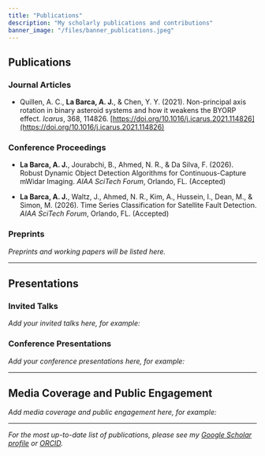 ```yaml
---
title: "Publications"
description: "My scholarly publications and contributions"
banner_image: "/files/banner_publications.jpeg"
---
```


## Publications

### Journal Articles

- Quillen, A. C., **La Barca, A. J.**, & Chen, Y. Y. (2021). Non-principal axis rotation in binary asteroid systems and how it weakens the BYORP effect. *Icarus*, 368, 114826. [https://doi.org/10.1016/j.icarus.2021.114826](https://doi.org/10.1016/j.icarus.2021.114826)

### Conference Proceedings

- **La Barca, A. J.**, Jourabchi, B., Ahmed, N. R., & Da Silva, F. (2026). Robust Dynamic Object Detection Algorithms for Continuous-Capture mWidar Imaging. *AIAA SciTech Forum*, Orlando, FL. (Accepted)

- **La Barca, A. J.**, Waltz, J., Ahmed, N. R., Kim, A., Hussein, I., Dean, M., & Simon, M. (2026). Time Series Classification for Satellite Fault Detection. *AIAA SciTech Forum*, Orlando, FL. (Accepted)

### Preprints

*Preprints and working papers will be listed here.*

---

## Presentations

### Invited Talks

*Add your invited talks here, for example:*
<!-- 
- "Your Talk Title" - Institution Name, Location. Month Year
-->

### Conference Presentations

*Add your conference presentations here, for example:*
<!--
- "Your Presentation Title" - Conference Name, Location. Month Year [Poster/Oral]
-->

---

## Media Coverage and Public Engagement

*Add media coverage and public engagement here, for example:*
<!--
- [Article Title] - Media Outlet, Date
- [Blog post Title] - Publication, Date
-->

---

*For the most up-to-date list of publications, please see my [Google Scholar profile](https://scholar.google.com/citations?user=YOURPROFILE) or [ORCID](https://orcid.org/YOUR-ORCID-ID).*

<!-- 
To add BibTeX integration later, you'll need:
1. A BibTeX file at /static/files/publications.bib
2. JavaScript to parse and render the BibTeX content
3. Or use a static site generator plugin for BibTeX
-->